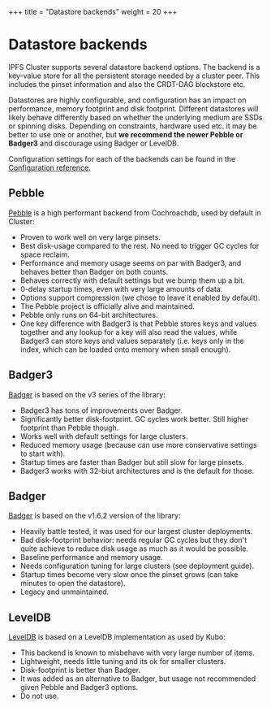 +++
title = "Datastore backends"
weight = 20
+++

# Datastore backends

IPFS Cluster supports several datastore backend options. The backend is a
key-value store for all the persistent storage needed by a cluster peer. This
includes the pinset information and also the CRDT-DAG blockstore etc.

Datastores are highly configurable, and configuration has an impact on
performance, memory footprint and disk footprint. Different datastores will
likely behave differently based on whether the underlying medium are SSDs or
spinning disks. Depending on constraints, hardware used etc. it may be better
to use one or another, but **we recommend the newer Pebble or Badger3** and
discourage using Badger or LevelDB.

Configuration settings for each of the backends can be found in the
[Configuration reference](/documentation/reference/configuration).

## Pebble

[Pebble](https://github.com/cockroachdb/pebble) is a high performant
backend from Cochroachdb, used by default in Cluster:

* Proven to work well on very large pinsets.
* Best disk-usage compared to the rest. No need to trigger GC cycles for space reclaim.
* Performance and memory usage seems on par with Badger3, and behaves better than Badger on both counts.
* Behaves correctly with default settings but we bump them up a bit.
* 0-delay startup times, even with very large amounts of data.
* Options support compression (we chose to leave it enabled by default).
* The Pebble project is officially alive and maintained.
* Pebble only runs on 64-bit architectures.
* One key difference with Badger3 is that Pebble stores keys and values
  together and any lookup for a key will also read the values, while Badger3
  can store keys and values separately (i.e. keys only in the index, which can
  be loaded onto memory when small enough).

## Badger3

[Badger](https://github.com/dgraph-io/badger) is based on the v3 series of the library:

* Badger3 has tons of improvements over Badger.
* Significantly better disk-footprint. GC cycles work better. Still higher footprint than Pebble though.
* Works well with default settings for large clusters.
* Reduced memory usage (because can use more conservative settings to start with).
* Startup times are faster than Badger but still slow for large pinsets.
* Badger3 works with 32-biut architectures and is the default for those.


## Badger

[Badger](https://github.com/dgraph-io/badger) is based on the v1.6.2 version of the library:

* Heavily battle tested, it was used for our largest cluster deployments.
* Bad disk-footprint behavior: needs regular GC cycles but they don't quite
  achieve to reduce disk usage as much as it would be possible.
* Baseline performance and memory usage.
* Needs configuration tuning for large clusters (see deployment guide).
* Startup times become very slow once the pinset grows (can take minutes to open the datastore).
* Legacy and unmaintained.


## LevelDB

[LevelDB](https://github.com/syndtr/goleveldb) is based on a LevelDB implementation as used by Kubo:

* This backend is known to misbehave with very large number of items.
* Lightweight, needs little tuning and its ok for smaller clusters.
* Disk-footprint is better than Badger.
* It was added as an alternative to Badger, but usage not recommended given
  Pebble and Badger3 options.
* Do not use.
